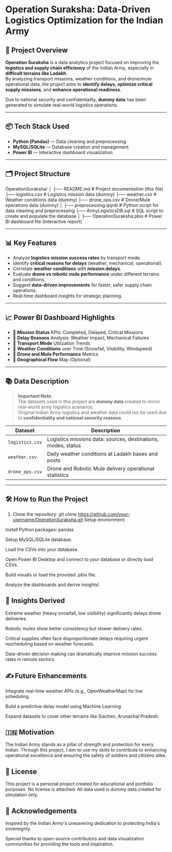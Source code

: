 # Operation Suraksha: Data-Driven Logistics Optimization for the Indian Army

## 🚀 Project Overview
**Operation Suraksha** is a data analytics project focused on improving the **logistics and supply chain efficiency** of the Indian Army, especially in **difficult terrains like Ladakh**.  
By analyzing transport missions, weather conditions, and drone/mule operational data, the project aims to **identify delays, optimize critical supply missions**, and **enhance operational readiness**.

Due to national security and confidentiality, **dummy data** has been generated to simulate real-world logistics operations.

---

## 📦 Tech Stack Used
- **Python (Pandas)** — Data cleaning and preprocessing
- **MySQL/SQLite** — Database creation and management
- **Power BI** — Interactive dashboard visualization

---

## 🗂️ Project Structure
OperationSuraksha/
│
├── README.md                  # Project documentation (this file)
├── logistics.csv         # Logistics mission data (dummy)
├── weather.csv           # Weather conditions data (dummy)
├── drone_ops.csv         # Drone/Mule operations data (dummy)
│
├── preprocessing.ipynb           # Python script for data cleaning and preprocessing
├── ArmyLogisticsDB.sql         # SQL script to create and populate the database
│
├── OperationSuraksha.pbix      # Power BI dashboard file (interactive report)



---

## 📊 Key Features
- Analyze **logistics mission success rates** by transport mode.
- Identify **critical reasons for delays** (weather, mechanical, operational).
- Correlate **weather conditions** with **mission delays**.
- Evaluate **drone vs robotic mule performance** under different terrains and conditions.
- Suggest **data-driven improvements** for faster, safer supply chain operations.
- Real-time dashboard insights for strategic planning.

---

## 📈 Power BI Dashboard Highlights
- 📌 **Mission Status** KPIs: Completed, Delayed, Critical Missions
- 📌 **Delay Reasons** Analysis: Weather Impact, Mechanical Failures
- 📌 **Transport Mode** Utilization Trends
- 📌 **Weather Conditions** over Time (Snowfall, Visibility, Windspeed)
- 📌 **Drone and Mule Performance** Metrics
- 📌 **Geographical Flow** Map (Optional)

---

## 📚 Data Description
> **Important Note**:  
The datasets used in this project are **dummy data** created to mirror real-world army logistics scenarios.  
Original Indian Army logistics and weather data could not be used due to **confidentiality and national security reasons**.

| Dataset | Description |
|---------|-------------|
| `logistics.csv` | Logistics missions data: sources, destinations, modes, status |
| `weather.csv` | Daily weather conditions at Ladakh bases and posts |
| `drone_ops.csv` | Drone and Robotic Mule delivery operational statistics |

---

## 🛠️ How to Run the Project
1. Clone the repository:
   git clone https://github.com/your-username/OperationSuraksha.git
Setup environment:

Install Python packages: pandas

Setup MySQL/SQLite database.

Load the CSVs into your database.

Open Power BI Desktop and connect to your database or directly load CSVs.

Build visuals or load the provided .pbix file.

Analyze the dashboards and derive insights!

## 🧠 Insights Derived
Extreme weather (heavy snowfall, low visibility) significantly delays drone deliveries.

Robotic mules show better consistency but slower delivery rates.

Critical supplies often face disproportionate delays requiring urgent rescheduling based on weather forecasts.

Data-driven decision making can dramatically improve mission success rates in remote sectors.

## ✍️ Future Enhancements
Integrate real-time weather APIs (e.g., OpenWeatherMap) for live scheduling.

Build a predictive delay model using Machine Learning.

Expand datasets to cover other terrains like Siachen, Arunachal Pradesh.

## 🇮🇳 Motivation
The Indian Army stands as a pillar of strength and protection for every Indian.
Through this project, I aim to use my skills to contribute to enhancing operational excellence and ensuring the safety of soldiers and citizens alike.

## 📜 License
This project is a personal project created for educational and portfolio purposes.
No license is attached. All data used is dummy data created for simulation only.

## 🙏 Acknowledgements
Inspired by the Indian Army's unwavering dedication to protecting India's sovereignty.

Special thanks to open-source contributors and data visualization communities for providing the tools and inspiration.

